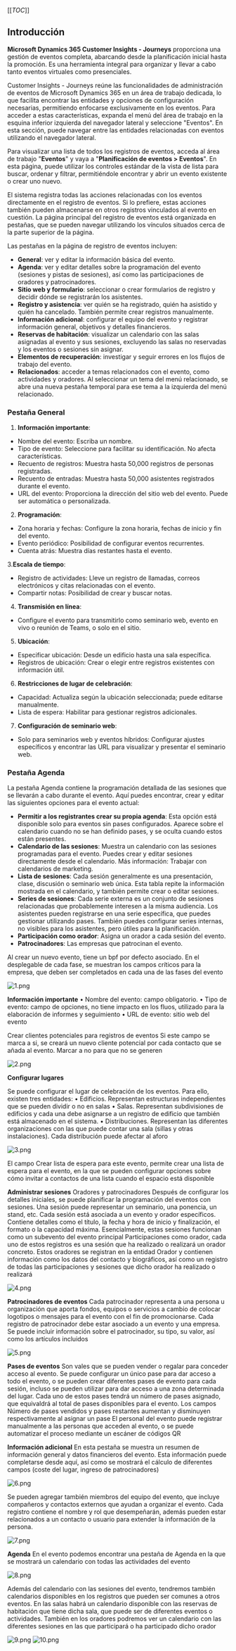[[_TOC_]]


## Introducción

**Microsoft Dynamics 365 Customer Insights - Journeys** proporciona una gestión de eventos completa, abarcando desde la planificación inicial hasta la promoción. Es una herramienta integral para organizar y llevar a cabo tanto eventos virtuales como presenciales.

Customer Insights - Journeys reúne las funcionalidades de administración de eventos de Microsoft Dynamics 365 en un área de trabajo dedicada, lo que facilita encontrar las entidades y opciones de configuración necesarias, permitiendo enfocarse exclusivamente en los eventos. Para acceder a estas características, expanda el menú del área de trabajo en la esquina inferior izquierda del navegador lateral y seleccione "Eventos". En esta sección, puede navegar entre las entidades relacionadas con eventos utilizando el navegador lateral.

Para visualizar una lista de todos los registros de eventos, acceda al área de trabajo "**Eventos**" y vaya a "**Planificación de eventos > Eventos**". En esta página, puede utilizar los controles estándar de la vista de lista para buscar, ordenar y filtrar, permitiéndole encontrar y abrir un evento existente o crear uno nuevo.

El sistema registra todas las acciones relacionadas con los eventos directamente en el registro de eventos. Si lo prefiere, estas acciones también pueden almacenarse en otros registros vinculados al evento en cuestión. La página principal del registro de eventos está organizada en pestañas, que se pueden navegar utilizando los vínculos situados cerca de la parte superior de la página.

Las pestañas en la página de registro de eventos incluyen:

- **General**: ver y editar la información básica del evento.
- **Agenda**: ver y editar detalles sobre la programación del evento (sesiones y pistas de sesiones), así como las participaciones de oradores y patrocinadores.
- **Sitio web y formulario**: seleccionar o crear formularios de registro y decidir dónde se registrarán los asistentes.
- **Registro y asistencia**: ver quién se ha registrado, quién ha asistido y quién ha cancelado. También permite crear registros manualmente.
- **Información adicional**: configurar el equipo del evento y registrar información general, objetivos y detalles financieros.
- **Reservas de habitación**: visualizar un calendario con las salas asignadas al evento y sus sesiones, excluyendo las salas no reservadas y los eventos o sesiones sin asignar.
- **Elementos de recuperación**: investigar y seguir errores en los flujos de trabajo del evento.
- **Relacionados**: acceder a temas relacionados con el evento, como actividades y oradores. Al seleccionar un tema del menú relacionado, se abre una nueva pestaña temporal para ese tema a la izquierda del menú relacionado.

### Pestaña General

1. **Información importante**:

- Nombre del evento: Escriba un nombre.
- Tipo de evento: Seleccione para facilitar su identificación. No afecta características.
- Recuento de registros: Muestra hasta 50,000 registros de personas registradas.
- Recuento de entradas: Muestra hasta 50,000 asistentes registrados durante el evento.
- URL del evento: Proporciona la dirección del sitio web del evento. Puede ser automática o personalizada.

2. **Programación**:

- Zona horaria y fechas: Configure la zona horaria, fechas de inicio y fin del evento.
- Evento periódico: Posibilidad de configurar eventos recurrentes.
- Cuenta atrás: Muestra días restantes hasta el evento.

3.**Escala de tiempo**:

- Registro de actividades: Lleve un registro de llamadas, correos electrónicos y citas relacionadas con el evento.
- Compartir notas: Posibilidad de crear y buscar notas.

4. **Transmisión en línea**:

- Configure el evento para transmitirlo como seminario web, evento en vivo o reunión de Teams, o solo en el sitio.

5. **Ubicación**:

- Especificar ubicación: Desde un edificio hasta una sala específica.
- Registros de ubicación: Crear o elegir entre registros existentes con información útil.

6. **Restricciones de lugar de celebración**:

- Capacidad: Actualiza según la ubicación seleccionada; puede editarse manualmente.
- Lista de espera: Habilitar para gestionar registros adicionales.

7. **Configuración de seminario web**:

- Solo para seminarios web y eventos híbridos: Configurar ajustes específicos y encontrar las URL para visualizar y presentar el seminario web.

### Pestaña Agenda

La pestaña Agenda contiene la programación detallada de las sesiones que se llevarán a cabo durante el evento. Aquí puedes encontrar, crear y editar las siguientes opciones para el evento actual:

- **Permitir a los registrantes crear su propia agenda**: Esta opción está disponible solo para eventos sin pases configurados. Aparece sobre el calendario cuando no se han definido pases, y se oculta cuando estos están presentes.
- **Calendario de las sesiones**: Muestra un calendario con las sesiones programadas para el evento. Puedes crear y editar sesiones directamente desde el calendario. Más información: Trabajar con calendarios de marketing.
- **Lista de sesiones**: Cada sesión generalmente es una presentación, clase, discusión o seminario web única. Esta tabla repite la información mostrada en el calendario, y también permite crear o editar sesiones.
- **Series de sesiones**: Cada serie externa es un conjunto de sesiones relacionadas que probablemente interesen a la misma audiencia. Los asistentes pueden registrarse en una serie específica, que puedes gestionar utilizando pases. También puedes configurar series internas, no visibles para los asistentes, pero útiles para la planificación.
- **Participación como orador**: Asigna un orador a cada sesión del evento.
- **Patrocinadores**: Las empresas que patrocinan el evento.



Al crear un nuevo evento, tiene un bpf por defecto asociado. En el desplegable de cada fase, se muestran los campos críticos para la empresa, que deben ser completados en cada una de las fases del evento

![1.png](/.attachments/1-43aee9dc-eed0-4d39-8be1-b2896795fc72.png)

**Información importante**
•	Nombre del evento: campo obligatorio.
•	Tipo de evento: campo de opciones, no tiene impacto en los fluos, utilizado para la elaboración de informes y seguimiento
•	URL de evento: sitio web del evento

Crear clientes potenciales para registros de eventos
Si este campo se marca a si, se creará un nuevo cliente potencial por cada contacto que se añada al evento. Marcar a no para que no se generen

![2.png](/.attachments/2-8833e837-7ef6-4032-891f-65be609156d2.png)


**Configurar lugares**

Se puede configurar el lugar de celebración de los eventos. Para ello, existen tres entidades:
•	Edificios. Representan estructuras independientes que se pueden dividir o no en salas
•	Salas. Representan subdivisiones de edificios y cada una debe asignarse a un registro de edificio que también está almacenado en el sistema.
•	Distribuciones. Representan las diferentes organizaciones con las que puede contar una sala (sillas y otras instalaciones). Cada distribución puede afectar al aforo

![3.png](/.attachments/3-27121264-98c7-4736-988c-f1f790a4cae7.png)

El campo Crear lista de espera para este evento, permite crear una lista de espera para el evento, en la que se pueden configurar opciones sobre cómo invitar a contactos de una lista cuando el espacio está disponible


**Administrar sesiones**
Oradores y patrocinadores
Después de configurar los detalles iniciales, se puede planificar la programación del eventos con sesiones. 
Una sesión puede representar un seminario, una ponencia, un stand, etc. Cada sesión está asociada a un evento y orador específicos. Contiene detalles como el título, la fecha y hora de inicio y finalización, el formato o la capacidad máxima. Esencialmente, estas sesiones funcionan como un subevento del evento principal
Participaciones como orador, cada uno de estos registros es una sesión que ha realizado o realizará un orador concreto. Estos oradores se registran en la entidad Orador y contienen información como los datos del contacto y biográficos, así como un registro de todas las participaciones y sesiones que dicho orador ha realizado o realizará

![4.png](/.attachments/4-f4819bc1-e533-4362-828c-591cb52fbbea.png)

**Patrocinadores de eventos**
Cada patrocinador representa a una persona u organización que aporta fondos, equipos o servicios a cambio de colocar logotipos o mensajes para el evento con el fin de promocionarse. Cada registro de patrocinador debe estar asociado a un evento y una empresa. Se puede incluir información sobre el patrocinador, su tipo, su valor, así como los artículos incluidos

![5.png](/.attachments/5-f0644263-6707-4ff7-bdbe-a0c36b8e42dc.png)

**Pases de eventos**
Son vales que se pueden vender o regalar para conceder acceso al evento. Se puede configurar un único pase para dar acceso a todo el evento, o se pueden crear diferentes pases de evento para cada sesión, incluso se pueden utilizar para dar acceso a una zona determinada del lugar.
Cada uno de estos pases tendrá un número de pases asignado, que equivaldrá al total de pases disponibles para el evento. Los campos Número de pases vendidos y pases restantes aumentan y disminuyen respectivamente al asignar un pase
El personal del evento puede registrar manualmente a las personas que acceden al evento, o se puede automatizar el proceso mediante un escáner de códigos QR

**Información adicional**
En esta pestaña se muestra un resumen de información general y datos financieros del evento. Esta información puede completarse desde aquí, así como se mostrará el cálculo de diferentes campos (coste del lugar, ingreso de patrocinadores)

![6.png](/.attachments/6-578eacb0-4eec-41c3-8358-8e9493889e17.png)

Se pueden agregar también miembros del equipo del evento, que incluye compañeros y contactos externos que ayudan a organizar el evento. Cada registro contiene el nombre y rol que desempeñarán, además pueden estar relacionados a un contacto o usuario para extender la información de la persona.

![7.png](/.attachments/7-2151d54f-cdaf-46a3-b010-a7daa892a830.png)

**Agenda**
En el evento podemos encontrar una pestaña de Agenda en la que se mostrará un calendario con todas las actividades del evento

![8.png](/.attachments/8-13cf112a-ebbe-40d0-b291-4ec172962a61.png)

Además del calendario con las sesiones del evento, tendremos también calendarios disponibles en los registros que pueden ser comunes a otros eventos.
En las salas habrá un calendario disponible con las reservas de habitación que tiene dicha sala, que puede ser de diferentes eventos o actividades. También en los oradores podremos ver un calendario con las diferentes sesiones en las que participará o ha participado dicho orador

![9.png](/.attachments/9-3ebfd8bb-5e32-4378-ab78-9b1aff5b6870.png)
![10.png](/.attachments/10-cbb767a5-ee26-4e7e-884d-5b424d1138e5.png)

